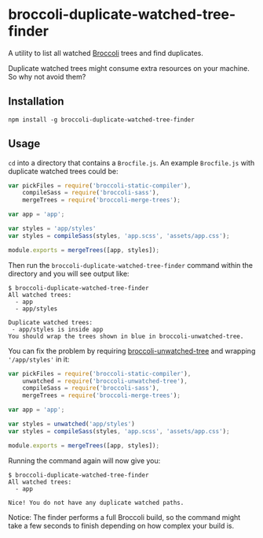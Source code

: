 broccoli-duplicate-watched-tree-finder
======================================

A utility to list all watched [Broccoli](https://github.com/broccolijs/broccoli)
trees and find duplicates.

Duplicate watched trees might consume extra resources on your machine. So why
not avoid them?


## Installation

```
npm install -g broccoli-duplicate-watched-tree-finder
```

## Usage

`cd` into a directory that contains a `Brocfile.js`. An example `Brocfile.js`
with duplicate watched trees could be:

```javascript
var pickFiles = require('broccoli-static-compiler'),
    compileSass = require('broccoli-sass'),
    mergeTrees = require('broccoli-merge-trees');

var app = 'app';

var styles = 'app/styles'
var styles = compileSass(styles, 'app.scss', 'assets/app.css');

module.exports = mergeTrees([app, styles]);
```

Then run the `broccoli-duplicate-watched-tree-finder` command within the
directory and you will see output like:

```
$ broccoli-duplicate-watched-tree-finder
All watched trees:
  - app
  - app/styles

Duplicate watched trees:
 - app/styles is inside app
You should wrap the trees shown in blue in broccoli-unwatched-tree.
```

You can fix the problem by requiring [broccoli-unwatched-tree](https://github.com/rwjblue/broccoli-unwatched-tree)
and wrapping `'/app/styles'` in it:

```javascript
var pickFiles = require('broccoli-static-compiler'),
    unwatched = require('broccoli-unwatched-tree'),
    compileSass = require('broccoli-sass'),
    mergeTrees = require('broccoli-merge-trees');

var app = 'app';

var styles = unwatched('app/styles')
var styles = compileSass(styles, 'app.scss', 'assets/app.css');

module.exports = mergeTrees([app, styles]);
```

Running the command again will now give you:

```
$ broccoli-duplicate-watched-tree-finder
All watched trees:
  - app

Nice! You do not have any duplicate watched paths.
```

Notice: The finder performs a full Broccoli build, so the command might take a
few seconds to finish depending on how complex your build is.
